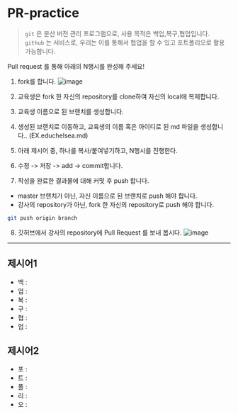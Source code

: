 # PR-practice
> `git` 은 분산 버전 관리 프로그램으로, 사용 목적은 백업,복구,협업입니다.   
> `github` 는 서비스로, 우리는 이를 통해서 협업을 할 수 있고 포트폴리오로 활용 가능합니다.

Pull request 를 통해 아래의 N행시를 완성해 주세요!

1. fork를 합니다.
![image](https://user-images.githubusercontent.com/98133984/191878118-3368ae45-c7af-40ca-9a4d-f1559b23dc48.png)

2. 교육생은 fork 한 자신의 repository를 clone하여 자신의 local에 복제합니다.

3. 교육생 이름으로 된 브랜치를 생성합니다.
4. 생성된 브랜치로 이동하고, 교육생의 이름 혹은 아이디로 된 md 파일을 생성합니다.. (EX.educhelsea.md)
5. 아래 제시어 중, 하나를 복사/붙여넣기하고, N행시를 진행한다.

6. 수정 -> 저장 -> add -> commit합니다.
7. 작성을 완료한 결과물에 대해 커밋 후 push 합니다.
  - master 브랜치가 아닌, 자신 이름으로 된 브랜치로 push 해야 합니다.
  - 강사의 repository가 아닌, fork 한 자신의 repository로 push 해야 합니다.
  ```bash
  git push origin branch
  ```
8. 깃허브에서 강사의 repository에 Pull Request 를 보내 봅시다.
![image](https://user-images.githubusercontent.com/98133984/191877814-df33cfd8-ed0a-489e-b309-5be69cea81e9.png)

---

## 제시어1
- 백 :
- 업 :
- 복 :
- 구 :
- 협 :
- 업 :

## 제시어2
- 포 :
- 트 :
- 폴 :
- 리 :
- 오 :
